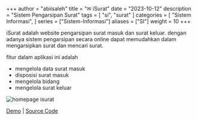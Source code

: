 +++
author = "abiisaleh"
title = "✉ iSurat"
date = "2023-10-12"
description = "Sistem Pengarsipan Surat"
tags = [
    "si", "surat"
]
categories = [
    "Sistem Informasi",
]
series = ["Sistem-Informasi"]
aliases = ["SI"]
weight = 10
+++

iSurat adalah website pengarsipan surat masuk dan surat keluar. dengan adanya sistem pengarsipan secara online dapat memudahkan dalam mengarsipkan surat dan mencari surat.

fitur dalam aplikasi ini adalah

- mengelola data surat masuk
- disposisi surat masuk
- mengelola bidang
- mengelola surat keluar

![homepage isurat](https://i.ibb.co/fM2VwLR/Web-capture-22-10-2023-145528-isurat-com.jpg "homepage isurat")

[Demo](https://isurat.com) | [Source Code](https://github.com/abiisaleh/laravel-hans)
